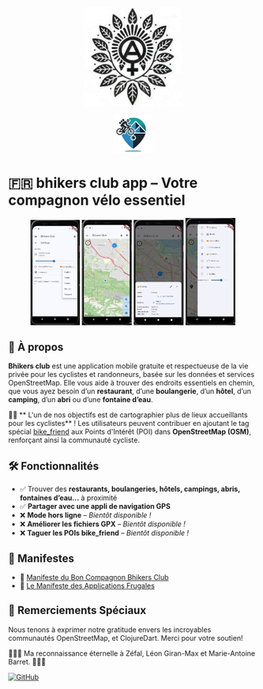 <p align="center">
  <img src="./src/resources/logo.png" alt="Logo del Bhikers Club" width="200" height="200">
</p>
<p align="center">
  <img src="./src/resources/icons/icon.png" alt="Bhikers Club icon" width="80" height="80" style="border-radius: 0;">
</p>

# 🇫🇷 bhikers club app – Votre compagnon vélo essentiel

<p align="center">
  <img src="misc/Screenshot_2025-02-26_14-07-43.png" width="20%" />
  <img src="misc/Screenshot_2025-02-26_14-10-28.png" width="20%" />
  <img src="misc/Screenshot_2025-03-12_13-51-08.png" width="20%" />
  <img src="misc/Screenshot_2025-02-26_14-14-33.png" width="20%" />
</p>

## 📌 À propos
**Bhikers club** est une application mobile gratuite et respectueuse de la vie privée pour les cyclistes et randonneurs, basée sur les données et services OpenStreetMap. Elle vous aide à trouver des endroits essentiels en chemin, que vous ayez besoin d’un **restaurant**, d’une **boulangerie**, d’un **hôtel**, d’un **camping**, d’un **abri** ou d’une **fontaine d’eau**.

🚴‍♀️ ** L'un de nos objectifs est de cartographier plus de lieux accueillants pour les cyclistes** ! Les utilisateurs peuvent contribuer en ajoutant le tag spécial [bike_friend](https://taginfo.openstreetmap.org/keys/bike_friend#overview) aux Points d'Intérêt (POI) dans **OpenStreetMap (OSM)**, renforçant ainsi la communauté cycliste.  

## 🛠 Fonctionnalités
- ✅ Trouver des **restaurants, boulangeries, hôtels, campings, abris, fontaines d’eau...** à proximité
- ✅ **Partager avec une appli de navigation GPS**
- ❌ **Mode hors ligne** – *Bientôt disponible !*
- ❌ **Améliorer les fichiers GPX** – *Bientôt disponible !*
- ❌ **Taguer les POIs bike_friend** – *Bientôt disponible !*

## 📜 Manifestes
- 🚴 [Manifeste du Bon Compagnon Bhikers Club](src/resources/manifestos/BHIKERS_CLUB_GOOD_FELLOW.fr.md)
- 📱 [Le Manifeste des Applications Frugales](src/resources/manifestos/FRUGALAPP_MANIFESTO.fr.md)

## 🙏 Remerciements Spéciaux
Nous tenons à exprimer notre gratitude envers les incroyables communautés OpenStreetMap,  et ClojureDart. Merci pour votre soutien!

🌷🚴‍♀️ Ma reconnaissance éternelle à Zéfal, Léon Giran-Max et Marie-Antoine Barret. 🚴‍♀️🌷

[![GitHub](https://img.shields.io/badge/GitHub-parasitid%2Fbhikers.club-black?logo=github)](https://github.com/parasitid/bhikers.club)
